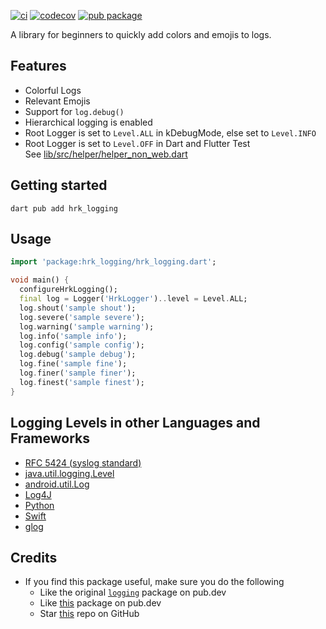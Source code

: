 <!-- 
This README describes the package. If you publish this package to pub.dev,
this README's contents appear on the landing page for your package.

For information about how to write a good package README, see the guide for
[writing package pages](https://dart.dev/guides/libraries/writing-package-pages). 

For general information about developing packages, see the Dart guide for
[creating packages](https://dart.dev/guides/libraries/create-library-packages)
and the Flutter guide for
[developing packages and plugins](https://flutter.dev/developing-packages). 
-->

[![ci](https://github.com/hrishikesh-kadam/hrk_logging.dart/actions/workflows/ci.yaml/badge.svg)](https://github.com/hrishikesh-kadam/hrk_logging.dart/actions/workflows/ci.yaml)
[![codecov](https://codecov.io/gh/hrishikesh-kadam/hrk_logging.dart/branch/main/graph/badge.svg)](https://codecov.io/gh/hrishikesh-kadam/hrk_logging.dart)
[![pub package](https://img.shields.io/pub/v/hrk_logging.svg)](https://pub.dev/packages/hrk_logging)

A library for beginners to quickly add colors and emojis to logs.

## Features

- Colorful Logs
- Relevant Emojis
- Support for `log.debug()`
- Hierarchical logging is enabled
- Root Logger is set to `Level.ALL` in kDebugMode, else set to `Level.INFO`
- Root Logger is set to `Level.OFF` in Dart and Flutter Test  
  See [lib/src/helper/helper_non_web.dart][]

## Getting started

```console
dart pub add hrk_logging
```

## Usage

```dart
import 'package:hrk_logging/hrk_logging.dart';

void main() {
  configureHrkLogging();
  final log = Logger('HrkLogger')..level = Level.ALL;
  log.shout('sample shout');
  log.severe('sample severe');
  log.warning('sample warning');
  log.info('sample info');
  log.config('sample config');
  log.debug('sample debug');
  log.fine('sample fine');
  log.finer('sample finer');
  log.finest('sample finest');
}
```

## Logging Levels in other Languages and Frameworks

- [RFC 5424 (syslog standard)][]
- [java.util.logging.Level][]
- [android.util.Log][]
- [Log4J][Log4J Logging Levels]
- [Python][Python Logging Levels]
- [Swift][]
- [glog][]

## Credits

- If you find this package useful, make sure you do the following
  - Like the original [`logging`][] package on pub.dev
  - Like [this][`hrk_logging`] package on pub.dev
  - Star [this][`hrk_logging.dart`] repo on GitHub


[lib/src/helper/helper_non_web.dart]: lib/src/helper/helper_non_web.dart
[RFC 5424 (syslog standard)]: https://datatracker.ietf.org/doc/html/rfc5424#section-6.2.1
[java.util.logging.Level]: https://docs.oracle.com/en/java/javase/20/docs/api/java.logging/java/util/logging/Level.html
[android.util.Log]: https://source.android.com/docs/core/tests/debug/understanding-logging
[Log4J Logging Levels]: https://logging.apache.org/log4j/2.x/manual/customloglevels.html
[Python Logging Levels]: https://docs.python.org/3/library/logging.html#logging-levels
[Swift]: https://www.swift.org/server/guides/libraries/log-levels.html
[glog]: https://github.com/google/glog#severity-levels
[`logging`]: https://pub.dev/packages/logging
[`hrk_logging`]: https://pub.dev/packages/hrk_logging
[`hrk_logging.dart`]: https://github.com/hrishikesh-kadam/hrk_logging.dart
